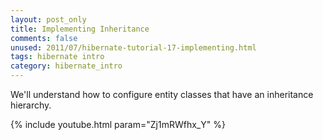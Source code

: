 ```yaml
---           
layout: post_only
title: Implementing Inheritance
comments: false
unused: 2011/07/hibernate-tutorial-17-implementing.html
tags: hibernate intro
category: hibernate_intro
---
```


We'll understand how to configure entity classes that have an inheritance hierarchy.

{% include youtube.html param="Zj1mRWfhx_Y" %}